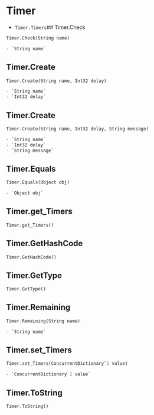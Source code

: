 # Timer

- `Timer.Timers`## Timer.Check
```py
Timer.Check(String name)

- `String name` 
```

## Timer.Create
```py
Timer.Create(String name, Int32 delay)

- `String name` 
- `Int32 delay` 
```

## Timer.Create
```py
Timer.Create(String name, Int32 delay, String message)

- `String name` 
- `Int32 delay` 
- `String message` 
```

## Timer.Equals
```py
Timer.Equals(Object obj)

- `Object obj` 
```

## Timer.get_Timers
```py
Timer.get_Timers()


```

## Timer.GetHashCode
```py
Timer.GetHashCode()


```

## Timer.GetType
```py
Timer.GetType()


```

## Timer.Remaining
```py
Timer.Remaining(String name)

- `String name` 
```

## Timer.set_Timers
```py
Timer.set_Timers(ConcurrentDictionary`2 value)

- `ConcurrentDictionary`2 value` 
```

## Timer.ToString
```py
Timer.ToString()


```
